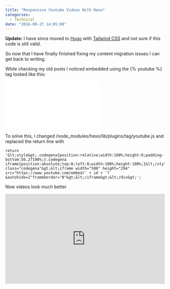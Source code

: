 ```yaml
---
title: "Responsive Youtube Videos With Hexo"
categories:
  - Technical
date: "2016-09-27 14:05:00"
---
```


**Update:** I have since moved to [Hugo](https://gohugo.io) with [Tailwind CSS](https://tailwindcss.com/) and not sure if this code is still valid.

So now that I have finally finished fixing my content migration issues I can get back to writing.

While checking my old posts I noticed embedded using the &#123;% youtube %&#125; tag looked like this:<!--more-->

<p><div class="video-container"><iframe src="//www.youtube.com/embed/tcG_15pkIkc" frameborder="0" allowfullscreen></iframe></div></p>

To solve this, I changed /node_modules/hexo/lib/plugins/tag/youtube.js and replaced the return line with

```none
return '&lt;style&gt;.codegena{position:relative;width:100%;height:0;padding-bottom:56.27198%;}.codegena iframe{position:absolute;top:0;left:0;width:100%;height:100%;}&lt;/style&gt;&lt;div class="codegena"&gt;&lt;iframe width="500" height="294" src="https://www.youtube.com/embed/' + id + '?&autohide=2"frameborder="0"&gt;&lt;/iframe&gt;&lt;/div&gt;';
```

Now videos look much better

<p><style>.codegena{position:relative;width:100%;height:0;padding-bottom:56.27198%;}.codegena iframe{position:absolute;top:0;left:0;width:100%;height:100%;}</style><div class="codegena"><iframe width="500" height="294" src="https://www.youtube.com/embed/tcG_15pkIkc?&autohide=2" frameborder="0"></iframe></div></p>
